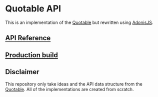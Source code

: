 # Quotable API

This is an implementation of the [Quotable](https://github.com/lukePeavey/quotable) but rewritten using [AdonisJS](https://adonisjs.com).

## [API Reference](./documents/api_reference.md)

## [Production build](./documents/production.md)

## Disclaimer

This repository only take ideas and the API data structure from the [Quotable](https://github.com/lukePeavey/quotable). All of the implementations are created from scratch.
